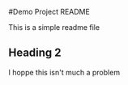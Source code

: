 #Demo Project README

This is a simple readme file

## Heading 2

I hoppe this isn't much a problem
